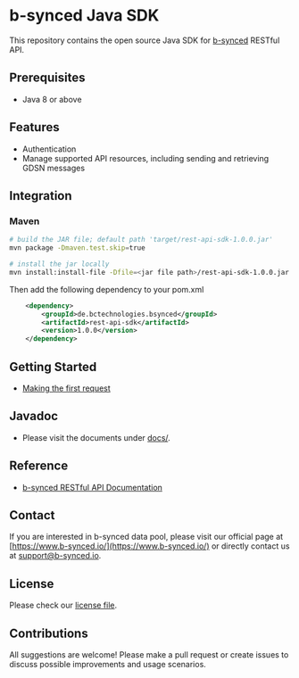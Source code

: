 # b-synced Java SDK

This repository contains the open source Java SDK for [b-synced](https://b-synced.io/en/home/) RESTful API.

## Prerequisites

- Java 8 or above

## Features

- Authentication
- Manage supported API resources, including sending and retrieving GDSN messages

## Integration

### Maven

```bash
# build the JAR file; default path 'target/rest-api-sdk-1.0.0.jar'
mvn package -Dmaven.test.skip=true

# install the jar locally
mvn install:install-file -Dfile=<jar file path>/rest-api-sdk-1.0.0.jar -DgroupId=de.bcservices.bsynced -DartifactId=rest-api-sdk -Dversion=1.0.0 -Dpackaging=jar
```

Then add the following dependency to your pom.xml

```xml
    <dependency>
        <groupId>de.bctechnologies.bsynced</groupId>
        <artifactId>rest-api-sdk</artifactId>
        <version>1.0.0</version>
    </dependency>
```

## Getting Started

- [Making the first request](wiki/making-first-request.md)

## Javadoc

- Please visit the documents under [docs/](/docs).

## Reference

- [b-synced RESTful API Documentation](https://test.b-synced.io/docs/#/getting-started)

## Contact

If you are interested in b-synced data pool, please visit our official page at [https://www.b-synced.io/](https://www.b-synced.io/) or directly contact us at [support@b-synced.io](mailto:support@b-synced.io).

## License

Please check our [license file](/LICENSE.md).

## Contributions

All suggestions are welcome! Please make a pull request or create issues to discuss possible improvements and usage scenarios.
